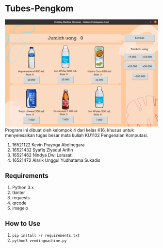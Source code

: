 # Tubes-Pengkom
![Thumbnail image](images/image.png)
Program ini dibuat oleh kelompok 4 dari kelas K16, khusus untuk menyelesaikan tugas besar mata kuliah KU1102 Pengenalan Komputasi.
1. 16521122 Kevin Prayoga Abdinegara
2. 16521432 Syafiq Ziyadul Arifin
3. 16521462 Nindya Dwi Larasati
4. 16521472 Alarik Unggul Yudhatama Sukadis 


## Requirements
1. Python 3.x
2. tkinter
3. requests
4. qrcode
5. imageio

## How to Use
1. `pip install -r requirements.txt`
2. `python3 vendingmachine.py`